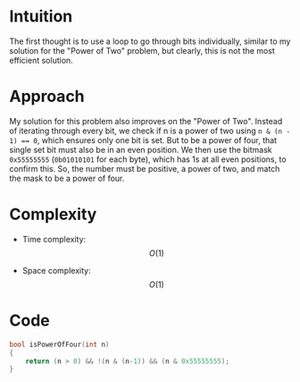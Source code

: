 # Intuition
The first thought is to use a loop to go through bits individually, similar to my solution for the "Power of Two" problem, but clearly, this is not the most efficient solution.

# Approach
My solution for this problem also improves on the "Power of Two". Instead of iterating through every bit, we check if n is a power of two using `n & (n - 1) == 0`, which ensures only one bit is set. But to be a power of four, that single set bit must also be in an even position. We then use the bitmask `0x55555555` (`0b01010101` for each byte), which has 1s at all even positions, to confirm this. So, the number must be positive, a power of two, and match the mask to be a power of four.

# Complexity
- Time complexity:
$$O(1)$$

- Space complexity:
$$O(1)$$

# Code
```c
bool isPowerOfFour(int n)
{
    return (n > 0) && !(n & (n-1)) && (n & 0x55555555);
}
```
